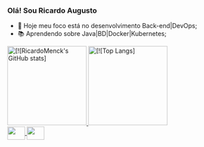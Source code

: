 ### Olá! Sou Ricardo Augusto

- 🔭 Hoje meu foco está no desenvolvimento Back-end|DevOps;
- 📚 Aprendendo sobre Java|BD|Docker|Kubernetes;

<div>
  <a href="https://www.linkedin.com/in/ricardomenck/">
  <img height="180em" alt="[![RicardoMenck's GitHub stats]" src="https://github-readme-stats.vercel.app/api?username=RicardoMenck&show_icons=true&theme=tokyonight">
  <img height="180em" alt="[![Top Langs]" src="https://github-readme-stats.vercel.app/api/top-langs/?username=RicardoMenck&layout=compact&theme=tokyonight">
</div>
<div>
  <img align="center" alt"Ícone-Java" height="30" width="40" src="https://cdn.jsdelivr.net/gh/devicons/devicon/icons/java/java-original-wordmark.svg" />
  <img align="center" alt"Ícone-SpringBoot" height="30" width="40" src="https://cdn.jsdelivr.net/gh/devicons/devicon/icons/spring/spring-original.svg" />
</div>
  
##
  
<!--
**RicardoMenck/RicardoMenck** is a ✨ _special_ ✨ repository because its `README.md` (this file) appears on your GitHub profile.

Here are some ideas to get you started:

- 🔭 I’m currently working on ...
- 🌱 I’m currently learning ...
- 👯 I’m looking to collaborate on ...
- 🤔 I’m looking for help with ...
- 💬 Ask me about ...
- 📫 How to reach me: ...
- 😄 Pronouns: ...
- ⚡ Fun fact: ...
-->
